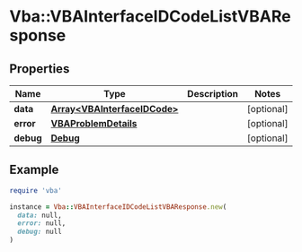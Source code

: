 # Vba::VBAInterfaceIDCodeListVBAResponse

## Properties

| Name | Type | Description | Notes |
| ---- | ---- | ----------- | ----- |
| **data** | [**Array&lt;VBAInterfaceIDCode&gt;**](VBAInterfaceIDCode.md) |  | [optional] |
| **error** | [**VBAProblemDetails**](VBAProblemDetails.md) |  | [optional] |
| **debug** | [**Debug**](Debug.md) |  | [optional] |

## Example

```ruby
require 'vba'

instance = Vba::VBAInterfaceIDCodeListVBAResponse.new(
  data: null,
  error: null,
  debug: null
)
```

